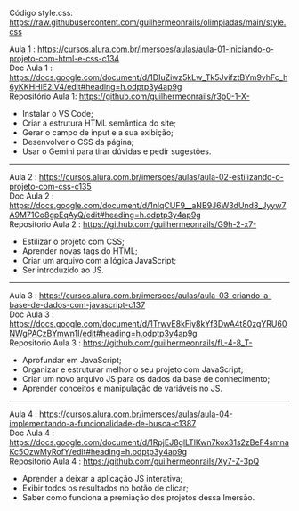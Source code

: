 Código style.css: https://raw.githubusercontent.com/guilhermeonrails/olimpiadas/main/style.css<br>

Aula 1 : https://cursos.alura.com.br/imersoes/aulas/aula-01-iniciando-o-projeto-com-html-e-css-c134<br>
Doc Aula 1 : https://docs.google.com/document/d/1DIuZiwz5kLw_Tk5JvifztBYm9vhFc_h6yKKHHiE2IV4/edit#heading=h.odptp3y4ap9g<br>
Repositório Aula 1: https://github.com/guilhermeonrails/r3p0-1-X- <br>

* Instalar o VS Code;<br>
* Criar a estrutura HTML semântica do site;<br>
* Gerar o campo de input e a sua exibição;<br>
* Desenvolver o CSS da página;<br>
* Usar o Gemini para tirar dúvidas e pedir sugestões.<br>

---------------------------------------------------------------------------------------------------

Aula 2 : https://cursos.alura.com.br/imersoes/aulas/aula-02-estilizando-o-projeto-com-css-c135<br>
Doc Aula 2 : https://docs.google.com/document/d/1nlqCUF9__aNB9J6W3dUnd8_Jyyw7A9M71Co8gpEqAyQ/edit#heading=h.odptp3y4ap9g<br>
Repositorio Aula 2 : https://github.com/guilhermeonrails/G9h-2-x7-<br>

* Estilizar o projeto com CSS;<br>
* Aprender novas tags do HTML;<br>
* Criar um arquivo com a lógica JavaScript;<br>
* Ser introduzido ao JS.<br>

---------------------------------------------------------------------------------------------------

Aula 3 : https://cursos.alura.com.br/imersoes/aulas/aula-03-criando-a-base-de-dados-com-javascript-c137<br>
Doc Aula 3 : https://docs.google.com/document/d/1TrwvE8kFiy8kYf3DwA4t80zgYRU60NWgPACzBYmwn1I/edit#heading=h.odptp3y4ap9g<br>
Repositorio Aula 3 : https://github.com/guilhermeonrails/fL-4-8_T-<br>

* Aprofundar em JavaScript;<br>
* Organizar e estruturar melhor o seu projeto com JavaScript;<br>
* Criar um novo arquivo JS para os dados da base de conhecimento;<br>
* Aprender conceitos e manipulação de variáveis no JS.<br>

---------------------------------------------------------------------------------------------------

Aula 4 : https://cursos.alura.com.br/imersoes/aulas/aula-04-implementando-a-funcionalidade-de-busca-c1387<br>
Doc Aula 4 : https://docs.google.com/document/d/1RpjEJ8glLTlKwn7kox31s2zBeF4smnaKc5OzwMyRofY/edit#heading=h.odptp3y4ap9g<br>
Repositorio Aula 4 : https://github.com/guilhermeonrails/Xy7-Z-3pQ<br>

* Aprender a deixar a aplicação JS interativa;<br>
* Exibir todos os resultados no botão de clicar;<br>
* Saber como funciona a premiação dos projetos dessa Imersão.<br>

